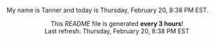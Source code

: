 My name is Tanner and today is Thursday, February 20, 8:38 PM EST.

<p align="center">This <i>README</i> file is generated <b>every 3 hours</b>!</br>Last refresh: Thursday, February 20, 8:38 PM EST<br /></p>
